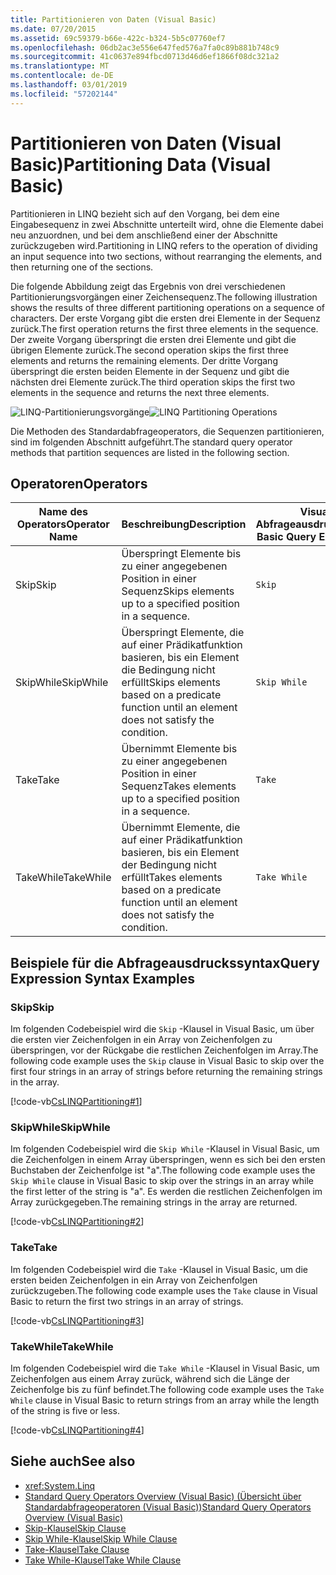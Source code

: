```yaml
---
title: Partitionieren von Daten (Visual Basic)
ms.date: 07/20/2015
ms.assetid: 69c59379-b66e-422c-b324-5b5c07760ef7
ms.openlocfilehash: 06db2ac3e556e647fed576a7fa0c89b881b748c9
ms.sourcegitcommit: 41c0637e894fbcd0713d46d6ef1866f08dc321a2
ms.translationtype: MT
ms.contentlocale: de-DE
ms.lasthandoff: 03/01/2019
ms.locfileid: "57202144"
---
```

# <a name="partitioning-data-visual-basic"></a><span data-ttu-id="ae843-102">Partitionieren von Daten (Visual Basic)</span><span class="sxs-lookup"><span data-stu-id="ae843-102">Partitioning Data (Visual Basic)</span></span>
<span data-ttu-id="ae843-103">Partitionieren in LINQ bezieht sich auf den Vorgang, bei dem eine Eingabesequenz in zwei Abschnitte unterteilt wird, ohne die Elemente dabei neu anzuordnen, und bei dem anschließend einer der Abschnitte zurückzugeben wird.</span><span class="sxs-lookup"><span data-stu-id="ae843-103">Partitioning in LINQ refers to the operation of dividing an input sequence into two sections, without rearranging the elements, and then returning one of the sections.</span></span>  
  
 <span data-ttu-id="ae843-104">Die folgende Abbildung zeigt das Ergebnis von drei verschiedenen Partitionierungsvorgängen einer Zeichensequenz.</span><span class="sxs-lookup"><span data-stu-id="ae843-104">The following illustration shows the results of three different partitioning operations on a sequence of characters.</span></span> <span data-ttu-id="ae843-105">Der erste Vorgang gibt die ersten drei Elemente in der Sequenz zurück.</span><span class="sxs-lookup"><span data-stu-id="ae843-105">The first operation returns the first three elements in the sequence.</span></span> <span data-ttu-id="ae843-106">Der zweite Vorgang überspringt die ersten drei Elemente und gibt die übrigen Elemente zurück.</span><span class="sxs-lookup"><span data-stu-id="ae843-106">The second operation skips the first three elements and returns the remaining elements.</span></span> <span data-ttu-id="ae843-107">Der dritte Vorgang überspringt die ersten beiden Elemente in der Sequenz und gibt die nächsten drei Elemente zurück.</span><span class="sxs-lookup"><span data-stu-id="ae843-107">The third operation skips the first two elements in the sequence and returns the next three elements.</span></span>  
  
 <span data-ttu-id="ae843-108">![LINQ-Partitionierungsvorgänge](../../../../csharp/programming-guide/concepts/linq/media/linq_partition.png "LINQ_Partition")</span><span class="sxs-lookup"><span data-stu-id="ae843-108">![LINQ Partitioning Operations](../../../../csharp/programming-guide/concepts/linq/media/linq_partition.png "LINQ_Partition")</span></span>  
  
 <span data-ttu-id="ae843-109">Die Methoden des Standardabfrageoperators, die Sequenzen partitionieren, sind im folgenden Abschnitt aufgeführt.</span><span class="sxs-lookup"><span data-stu-id="ae843-109">The standard query operator methods that partition sequences are listed in the following section.</span></span>  
  
## <a name="operators"></a><span data-ttu-id="ae843-110">Operatoren</span><span class="sxs-lookup"><span data-stu-id="ae843-110">Operators</span></span>  
  
|<span data-ttu-id="ae843-111">Name des Operators</span><span class="sxs-lookup"><span data-stu-id="ae843-111">Operator Name</span></span>|<span data-ttu-id="ae843-112">Beschreibung</span><span class="sxs-lookup"><span data-stu-id="ae843-112">Description</span></span>|<span data-ttu-id="ae843-113">Visual Basic-Abfrageausdruckssyntax</span><span class="sxs-lookup"><span data-stu-id="ae843-113">Visual Basic Query Expression Syntax</span></span>|<span data-ttu-id="ae843-114">Weitere Informationen</span><span class="sxs-lookup"><span data-stu-id="ae843-114">More Information</span></span>|  
|-------------------|-----------------|------------------------------------------|----------------------|  
|<span data-ttu-id="ae843-115">Skip</span><span class="sxs-lookup"><span data-stu-id="ae843-115">Skip</span></span>|<span data-ttu-id="ae843-116">Überspringt Elemente bis zu einer angegebenen Position in einer Sequenz</span><span class="sxs-lookup"><span data-stu-id="ae843-116">Skips elements up to a specified position in a sequence.</span></span>|`Skip`|<xref:System.Linq.Enumerable.Skip%2A?displayProperty=nameWithType><br /><br /> <xref:System.Linq.Queryable.Skip%2A?displayProperty=nameWithType>|  
|<span data-ttu-id="ae843-117">SkipWhile</span><span class="sxs-lookup"><span data-stu-id="ae843-117">SkipWhile</span></span>|<span data-ttu-id="ae843-118">Überspringt Elemente, die auf einer Prädikatfunktion basieren, bis ein Element die Bedingung nicht erfüllt</span><span class="sxs-lookup"><span data-stu-id="ae843-118">Skips elements based on a predicate function until an element does not satisfy the condition.</span></span>|`Skip While`|<xref:System.Linq.Enumerable.SkipWhile%2A?displayProperty=nameWithType><br /><br /> <xref:System.Linq.Queryable.SkipWhile%2A?displayProperty=nameWithType>|  
|<span data-ttu-id="ae843-119">Take</span><span class="sxs-lookup"><span data-stu-id="ae843-119">Take</span></span>|<span data-ttu-id="ae843-120">Übernimmt Elemente bis zu einer angegebenen Position in einer Sequenz</span><span class="sxs-lookup"><span data-stu-id="ae843-120">Takes elements up to a specified position in a sequence.</span></span>|`Take`|<xref:System.Linq.Enumerable.Take%2A?displayProperty=nameWithType><br /><br /> <xref:System.Linq.Queryable.Take%2A?displayProperty=nameWithType>|  
|<span data-ttu-id="ae843-121">TakeWhile</span><span class="sxs-lookup"><span data-stu-id="ae843-121">TakeWhile</span></span>|<span data-ttu-id="ae843-122">Übernimmt Elemente, die auf einer Prädikatfunktion basieren, bis ein Element der Bedingung nicht erfüllt</span><span class="sxs-lookup"><span data-stu-id="ae843-122">Takes elements based on a predicate function until an element does not satisfy the condition.</span></span>|`Take While`|<xref:System.Linq.Enumerable.TakeWhile%2A?displayProperty=nameWithType><br /><br /> <xref:System.Linq.Queryable.TakeWhile%2A?displayProperty=nameWithType>|  
  
## <a name="query-expression-syntax-examples"></a><span data-ttu-id="ae843-123">Beispiele für die Abfrageausdruckssyntax</span><span class="sxs-lookup"><span data-stu-id="ae843-123">Query Expression Syntax Examples</span></span>  
  
### <a name="skip"></a><span data-ttu-id="ae843-124">Skip</span><span class="sxs-lookup"><span data-stu-id="ae843-124">Skip</span></span>  
 <span data-ttu-id="ae843-125">Im folgenden Codebeispiel wird die `Skip` -Klausel in Visual Basic, um über die ersten vier Zeichenfolgen in ein Array von Zeichenfolgen zu überspringen, vor der Rückgabe die restlichen Zeichenfolgen im Array.</span><span class="sxs-lookup"><span data-stu-id="ae843-125">The following code example uses the `Skip` clause in Visual Basic to skip over the first four strings in an array of strings before returning the remaining strings in the array.</span></span>  
  
 [!code-vb[CsLINQPartitioning#1](~/samples/snippets/visualbasic/VS_Snippets_VBCSharp/CsLINQPartitioning/VB/Partitioning.vb#1)]  
  
### <a name="skipwhile"></a><span data-ttu-id="ae843-126">SkipWhile</span><span class="sxs-lookup"><span data-stu-id="ae843-126">SkipWhile</span></span>  
 <span data-ttu-id="ae843-127">Im folgenden Codebeispiel wird die `Skip While` -Klausel in Visual Basic, um die Zeichenfolgen in einem Array überspringen, wenn es sich bei den ersten Buchstaben der Zeichenfolge ist "a".</span><span class="sxs-lookup"><span data-stu-id="ae843-127">The following code example uses the `Skip While` clause in Visual Basic to skip over the strings in an array while the first letter of the string is "a".</span></span> <span data-ttu-id="ae843-128">Es werden die restlichen Zeichenfolgen im Array zurückgegeben.</span><span class="sxs-lookup"><span data-stu-id="ae843-128">The remaining strings in the array are returned.</span></span>  
  
 [!code-vb[CsLINQPartitioning#2](~/samples/snippets/visualbasic/VS_Snippets_VBCSharp/CsLINQPartitioning/VB/Partitioning.vb#2)]  
  
### <a name="take"></a><span data-ttu-id="ae843-129">Take</span><span class="sxs-lookup"><span data-stu-id="ae843-129">Take</span></span>  
 <span data-ttu-id="ae843-130">Im folgenden Codebeispiel wird die `Take` -Klausel in Visual Basic, um die ersten beiden Zeichenfolgen in ein Array von Zeichenfolgen zurückzugeben.</span><span class="sxs-lookup"><span data-stu-id="ae843-130">The following code example uses the `Take` clause in Visual Basic to return the first two strings in an array of strings.</span></span>  
  
 [!code-vb[CsLINQPartitioning#3](~/samples/snippets/visualbasic/VS_Snippets_VBCSharp/CsLINQPartitioning/VB/Partitioning.vb#3)]  
  
### <a name="takewhile"></a><span data-ttu-id="ae843-131">TakeWhile</span><span class="sxs-lookup"><span data-stu-id="ae843-131">TakeWhile</span></span>  
 <span data-ttu-id="ae843-132">Im folgenden Codebeispiel wird die `Take While` -Klausel in Visual Basic, um Zeichenfolgen aus einem Array zurück, während sich die Länge der Zeichenfolge bis zu fünf befindet.</span><span class="sxs-lookup"><span data-stu-id="ae843-132">The following code example uses the `Take While` clause in Visual Basic to return strings from an array while the length of the string is five or less.</span></span>  
  
 [!code-vb[CsLINQPartitioning#4](~/samples/snippets/visualbasic/VS_Snippets_VBCSharp/CsLINQPartitioning/VB/Partitioning.vb#4)]  
  
## <a name="see-also"></a><span data-ttu-id="ae843-133">Siehe auch</span><span class="sxs-lookup"><span data-stu-id="ae843-133">See also</span></span>
- <xref:System.Linq>
- [<span data-ttu-id="ae843-134">Standard Query Operators Overview (Visual Basic) (Übersicht über Standardabfrageoperatoren (Visual Basic))</span><span class="sxs-lookup"><span data-stu-id="ae843-134">Standard Query Operators Overview (Visual Basic)</span></span>](../../../../visual-basic/programming-guide/concepts/linq/standard-query-operators-overview.md)
- [<span data-ttu-id="ae843-135">Skip-Klausel</span><span class="sxs-lookup"><span data-stu-id="ae843-135">Skip Clause</span></span>](../../../../visual-basic/language-reference/queries/skip-clause.md)
- [<span data-ttu-id="ae843-136">Skip While-Klausel</span><span class="sxs-lookup"><span data-stu-id="ae843-136">Skip While Clause</span></span>](../../../../visual-basic/language-reference/queries/skip-while-clause.md)
- [<span data-ttu-id="ae843-137">Take-Klausel</span><span class="sxs-lookup"><span data-stu-id="ae843-137">Take Clause</span></span>](../../../../visual-basic/language-reference/queries/take-clause.md)
- [<span data-ttu-id="ae843-138">Take While-Klausel</span><span class="sxs-lookup"><span data-stu-id="ae843-138">Take While Clause</span></span>](../../../../visual-basic/language-reference/queries/take-while-clause.md)

